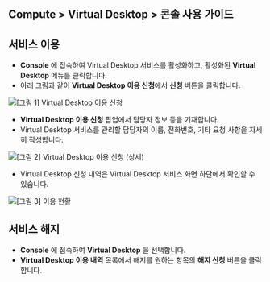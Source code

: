 ## Compute > Virtual Desktop > 콘솔 사용 가이드

## 서비스 이용 

* **Console** 에 접속하여 Virtual Desktop 서비스를 활성화하고, 활성화된 **Virtual Desktop** 메뉴를 클릭합니다. 
* 아래 그림과 같이 **Virtual Desktop 이용 신청**에서 **신청** 버튼을 클릭합니다.

![[그림 1] Virtual Desktop 이용 신청](http://static.toastoven.net/prod_virtualdesktop/console_001.png)

* **Virtual Desktop 이용 신청** 팝업에서 담당자 정보 등을 기재합니다.
* Virtual Desktop 서비스를 관리할 담당자의 이름, 전화번호, 기타 요청 사항을 자세히 작성합니다.

![[그림 2] Virtual Desktop 이용 신청 (상세)](http://static.toastoven.net/prod_virtualdesktop/console_002.png)

* Virtual Desktop 신청 내역은 Virtual Desktop 서비스 화면 하단에서 확인할 수 있습니다.

![[그림 3] 이용 현황](http://static.toastoven.net/prod_virtualdesktop/console_003.png)

## 서비스 해지

* **Console** 에 접속하여 **Virtual Desktop** 을 선택합니다.
* **Virtual Desktop 이용 내역** 목록에서 해지를 원하는 항목의 **해지 신청** 버튼을 클릭합니다.